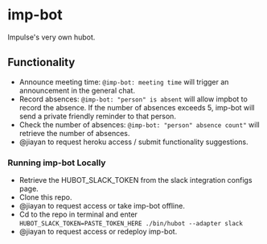 # imp-bot

Impulse's very own hubot. 

## Functionality

* Announce meeting time: `@imp-bot: meeting time` will trigger an announcement in the general chat. 
* Record absences: `@imp-bot: "person" is absent` will allow impbot to record the absence. If the number of absences exceeds 5, imp-bot will send a private friendly reminder to that person. 
* Check the number of absences: `@imp-bot: "person" absence count"` will retrieve the number of absences. 
* @jiayan to request heroku access / submit functionality suggestions. 


### Running imp-bot Locally

* Retrieve the HUBOT_SLACK_TOKEN from the slack integration configs page. 
* Clone this repo. 
* @jiayan to request access or take imp-bot offline. 
* Cd to the repo in terminal and enter `HUBOT_SLACK_TOKEN=PASTE_TOKEN_HERE ./bin/hubot --adapter slack`
* @jiayan to request access or redeploy imp-bot. 
